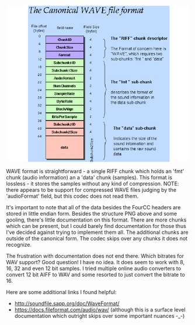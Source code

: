 ![Canonical WAVE format structure](../../../../docs/formats/wav/structure.png)

WAVE format is straightforward - a single RIFF chunk which holds an 'fmt' chunk (audio information) an a 'data' chunk (samples). This format is lossless - it stores the samples without any kind of compression. NOTE: there appears to be support for compressed WAVE files judging by the 'audioFormat' field, but this codec does not read them.

It's important to note that all of the data besides the FourCC headers are stored in little endian form. Besides the structure PNG above and some gooling, there's little documentation on this format. There are more chunks which can be present, but I could barely find documentation for those thus I've decided against trying to implement them all. The additional chunks are outside of the canonical form. The codec skips over any chunks it does not recognize.

The frustration with documentation does not end there. Which bitrates for WAV support? Good question! I have no idea. It does seem to work with 8, 16, 32 and even 12 bit samples. I tried multiple online audio converters to convert 12 bit AIFF to WAV and some resorted to just convert the bitrate to 16.

Here are some additional links I found helpful:
- http://soundfile.sapp.org/doc/WaveFormat/ 
- https://docs.fileformat.com/audio/wav/ (although this is a surface level documentation which outright skips over some important nuances -_-)